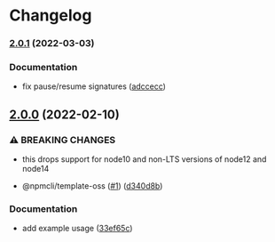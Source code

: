 # Changelog

### [2.0.1](https://www.github.com/npm/proc-log/compare/v2.0.0...v2.0.1) (2022-03-03)


### Documentation

* fix pause/resume signatures ([adccecc](https://www.github.com/npm/proc-log/commit/adccecc2bf5e77427e3fefe826a8e5a1a57640d7))

## [2.0.0](https://www.github.com/npm/proc-log/compare/v1.0.0...v2.0.0) (2022-02-10)


### ⚠ BREAKING CHANGES

* this drops support for node10 and non-LTS versions of node12 and node14

* @npmcli/template-oss ([#1](https://www.github.com/npm/proc-log/issues/1)) ([d340d8b](https://www.github.com/npm/proc-log/commit/d340d8b90c5612223d456a6d33d36ed83ab1ba41))


### Documentation

* add example usage ([33ef65c](https://www.github.com/npm/proc-log/commit/33ef65c4dc3cdba2a2555ec1c32f6bd5d281ff6a))
